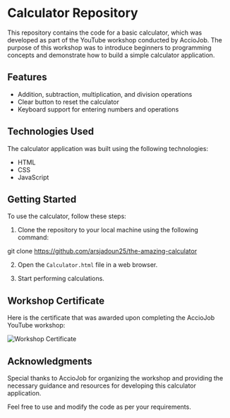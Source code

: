 # Calculator Repository

This repository contains the code for a basic calculator, which was developed as part of the YouTube workshop conducted by AccioJob. The purpose of this workshop was to introduce beginners to programming concepts and demonstrate how to build a simple calculator application.

## Features

- Addition, subtraction, multiplication, and division operations
- Clear button to reset the calculator
- Keyboard support for entering numbers and operations

## Technologies Used

The calculator application was built using the following technologies:

- HTML
- CSS
- JavaScript

## Getting Started

To use the calculator, follow these steps:

1. Clone the repository to your local machine using the following command:

git clone https://github.com/arsjadoun25/the-amazing-calculator

2. Open the `Calculator.html` file in a web browser.

3. Start performing calculations.

## Workshop Certificate

Here is the certificate that was awarded upon completing the AccioJob YouTube workshop:

![Workshop Certificate](https://github.com/arsjadoun25/the-amazing-calculator/assets/120724720/1df55bd9-623a-42bb-aec2-6c5d1d754de4) 

## Acknowledgments

Special thanks to AccioJob for organizing the workshop and providing the necessary guidance and resources for developing this calculator application.

Feel free to use and modify the code as per your requirements.
